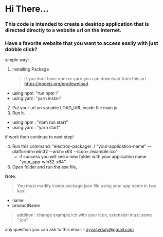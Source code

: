 <h1>Hi There...</h1>

<h3>This code is intended to create a desktop application that is directed directly to a website url on the internet.</h3>

<h3>Have a favorite website that you want to access easily with just dobble click?</h3>

simple way:

1. Installing Package
   > if you dont have npm or yarn you can download from this url https://nodejs.org/en/download.

- using npm: "run npm i"
- using yarn: "yarn install"

2. Put your url on variable LOAD_URL inside file main.js
3. Run it.

- using npm : "npm run start"
- using yarn : "yarn start"

if work then continue to next step!

4. Run this command: "electron-packager ./ "your-application-name" --platformm=win32 --arch=x64 --icon=./example.ico"
   - if success you will see a new folder with your application name "your_app-win32-x64"
5. Open folder and run the exe file,

Note:

> You must modify inside package.json file using your app name in two key:

- name
- productName

> addition : change example.ico with your icon, extension must same ".ico"

any question you can ask to this email - ayyasyrsdy@gmail.com
